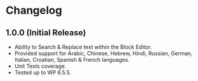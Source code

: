 # Changelog

## 1.0.0 (Initial Release)
* Ability to Search & Replace text within the Block Editor.
* Provided support for Arabic, Chinese, Hebrew, Hindi, Russian, German, Italian, Croatian, Spanish & French languages.
* Unit Tests coverage.
* Tested up to WP 6.5.5.
